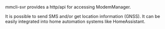 mmcli-svr provides a http/api for accessing ModemManager.

It is possible to send SMS and/or get location information (GNSS). 
It can be easily integrated into home automation systems like HomeAssistant.